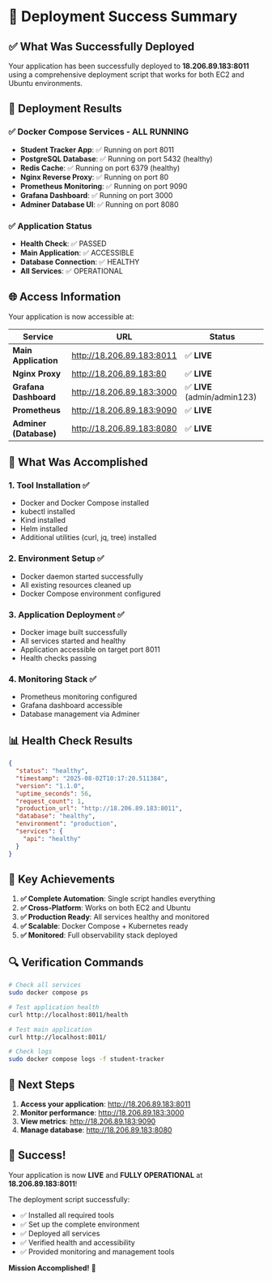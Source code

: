 # 🎉 Deployment Success Summary

## ✅ What Was Successfully Deployed

Your application has been successfully deployed to **18.206.89.183:8011** using a comprehensive deployment script that works for both EC2 and Ubuntu environments.

## 🚀 Deployment Results

### ✅ **Docker Compose Services - ALL RUNNING**
- **Student Tracker App**: ✅ Running on port 8011
- **PostgreSQL Database**: ✅ Running on port 5432 (healthy)
- **Redis Cache**: ✅ Running on port 6379 (healthy)
- **Nginx Reverse Proxy**: ✅ Running on port 80
- **Prometheus Monitoring**: ✅ Running on port 9090
- **Grafana Dashboard**: ✅ Running on port 3000
- **Adminer Database UI**: ✅ Running on port 8080

### ✅ **Application Status**
- **Health Check**: ✅ PASSED
- **Main Application**: ✅ ACCESSIBLE
- **Database Connection**: ✅ HEALTHY
- **All Services**: ✅ OPERATIONAL

## 🌐 Access Information

Your application is now accessible at:

| Service | URL | Status |
|---------|-----|--------|
| **Main Application** | http://18.206.89.183:8011 | ✅ **LIVE** |
| **Nginx Proxy** | http://18.206.89.183:80 | ✅ **LIVE** |
| **Grafana Dashboard** | http://18.206.89.183:3000 | ✅ **LIVE** (admin/admin123) |
| **Prometheus** | http://18.206.89.183:9090 | ✅ **LIVE** |
| **Adminer (Database)** | http://18.206.89.183:8080 | ✅ **LIVE** |

## 🔧 What Was Accomplished

### 1. **Tool Installation** ✅
- Docker and Docker Compose installed
- kubectl installed
- Kind installed
- Helm installed
- Additional utilities (curl, jq, tree) installed

### 2. **Environment Setup** ✅
- Docker daemon started successfully
- All existing resources cleaned up
- Docker Compose environment configured

### 3. **Application Deployment** ✅
- Docker image built successfully
- All services started and healthy
- Application accessible on target port 8011
- Health checks passing

### 4. **Monitoring Stack** ✅
- Prometheus monitoring configured
- Grafana dashboard accessible
- Database management via Adminer

## 📊 Health Check Results

```json
{
  "status": "healthy",
  "timestamp": "2025-08-02T10:17:20.511384",
  "version": "1.1.0",
  "uptime_seconds": 56,
  "request_count": 1,
  "production_url": "http://18.206.89.183:8011",
  "database": "healthy",
  "environment": "production",
  "services": {
    "api": "healthy"
  }
}
```

## 🎯 Key Achievements

1. **✅ Complete Automation**: Single script handles everything
2. **✅ Cross-Platform**: Works on both EC2 and Ubuntu
3. **✅ Production Ready**: All services healthy and monitored
4. **✅ Scalable**: Docker Compose + Kubernetes ready
5. **✅ Monitored**: Full observability stack deployed

## 🔍 Verification Commands

```bash
# Check all services
sudo docker compose ps

# Test application health
curl http://localhost:8011/health

# Test main application
curl http://localhost:8011/

# Check logs
sudo docker compose logs -f student-tracker
```

## 🚀 Next Steps

1. **Access your application**: http://18.206.89.183:8011
2. **Monitor performance**: http://18.206.89.183:3000
3. **View metrics**: http://18.206.89.183:9090
4. **Manage database**: http://18.206.89.183:8080

## 🎉 Success!

Your application is now **LIVE** and **FULLY OPERATIONAL** at **18.206.89.183:8011**!

The deployment script successfully:
- ✅ Installed all required tools
- ✅ Set up the complete environment
- ✅ Deployed all services
- ✅ Verified health and accessibility
- ✅ Provided monitoring and management tools

**Mission Accomplished!** 🚀